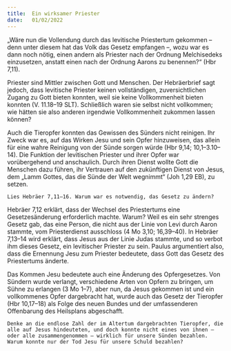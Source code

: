 ```yaml
---
title:  Ein wirksamer Priester
date:   01/02/2022
---
```


„Wäre nun die Vollendung durch das levitische Priestertum gekommen – denn unter diesem hat das Volk das Gesetz empfangen –, wozu war es dann noch nötig, einen andern als Priester nach der Ordnung Melchisedeks einzusetzen, anstatt einen nach der Ordnung Aarons zu benennen?“ (Hbr 7,11).

Priester sind Mittler zwischen Gott und Menschen. Der Hebräerbrief sagt jedoch, dass levitische Priester keinen vollständigen, zuversichtlichen Zugang zu Gott bieten konnten, weil sie keine Vollkommenheit bieten konnten (V. 11.18–19 SLT). Schließlich waren sie selbst nicht vollkommen; wie hätten sie also anderen irgendwie Vollkommenheit zukommen lassen können?

Auch die Tieropfer konnten das Gewissen des Sünders nicht reinigen. Ihr Zweck war es, auf das Wirken Jesu und sein Opfer hinzuweisen, das allein für eine wahre Reinigung von der Sünde sorgen würde (Hbr 9,14; 10,1–3.10–14). Die Funktion der levitischen Priester und ihrer Opfer war vorübergehend und anschaulich. Durch ihren Dienst wollte Gott die Menschen dazu führen, ihr Vertrauen auf den zukünftigen Dienst von Jesus, dem „Lamm Gottes, das die Sünde der Welt wegnimmt“ (Joh 1,29 EB), zu setzen.

`Lies Hebräer 7,11–16. Warum war es notwendig, das Gesetz zu ­ändern?`

Hebräer 7,12 erklärt, dass der Wechsel des Priestertums eine Gesetzesänderung erforderlich machte. Warum? Weil es ein sehr strenges Gesetz gab, das eine Person, die nicht aus der Linie von Levi durch Aaron stammte, vom Priesterdienst ausschloss (4 Mo 3,10; 16,39–40). In Hebräer 7,13–14 wird erklärt, dass Jesus aus der Linie Judas stammte, und so verbot ihm dieses ­Gesetz, ein levitischer Priester zu sein. Paulus argumentiert also, dass die ­Ernennung Jesu zum Priester bedeutete, dass Gott das Gesetz des Priestertums änderte.

Das Kommen Jesu bedeutete auch eine Änderung des Opfergesetzes. Von Sündern wurde verlangt, verschiedene Arten von Opfern zu bringen, um Sühne zu erlangen (3 Mo 1–7), aber nun, da Jesus gekommen ist und ein vollkommenes Opfer dargebracht hat, wurde auch das Gesetz der Tieropfer (Hbr 10,17–18) als Folge des neuen Bundes und der umfassenderen Offenbarung des Heilsplans abgeschafft.

`Denke an die endlose Zahl der im Altertum dargebrachten Tieropfer, die alle auf Jesus hindeuteten, und doch konnte nicht eines von ihnen – oder alle zusammengenommen – wirklich für unsere Sünden bezahlen. Warum konnte nur der Tod Jesu für unsere Schuld bezahlen?`